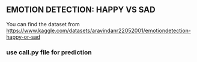 ## EMOTION DETECTION: HAPPY VS SAD

You can find the dataset from https://www.kaggle.com/datasets/aravindanr22052001/emotiondetection-happy-or-sad
### use call.py file for prediction
